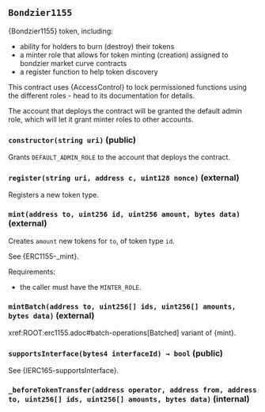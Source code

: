 ## `Bondzier1155`



{Bondzier1155} token, including:

 - ability for holders to burn (destroy) their tokens
 - a minter role that allows for token minting (creation) assigned to bondzier market curve contracts
 - a register function to help token discovery 

This contract uses {AccessControl} to lock permissioned functions using the
different roles - head to its documentation for details.

The account that deploys the contract will be granted the default admin role, which will let it grant minter
 roles to other accounts.


### `constructor(string uri)` (public)



Grants `DEFAULT_ADMIN_ROLE` to the account that
deploys the contract.

### `register(string uri, address c, uint128 nonce)` (external)



Registers a new token type.

### `mint(address to, uint256 id, uint256 amount, bytes data)` (external)



Creates `amount` new tokens for `to`, of token type `id`.

See {ERC1155-_mint}.

Requirements:

- the caller must have the `MINTER_ROLE`.

### `mintBatch(address to, uint256[] ids, uint256[] amounts, bytes data)` (external)



xref:ROOT:erc1155.adoc#batch-operations[Batched] variant of {mint}.

### `supportsInterface(bytes4 interfaceId) → bool` (public)



See {IERC165-supportsInterface}.

### `_beforeTokenTransfer(address operator, address from, address to, uint256[] ids, uint256[] amounts, bytes data)` (internal)






